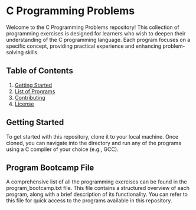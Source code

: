 # C Programming Problems
Welcome to the C Programming Problems repository! This collection of programming exercises is designed for learners who wish to deepen their understanding of the C programming language. Each program focuses on a specific concept, providing practical experience and enhancing problem-solving skills.

## Table of Contents
1. [Getting Started](#getting-started)
2. [List of Programs](#list-of-programs)
3. [Contributing](#contributing)
4. [License](#license)

## Getting Started
To get started with this repository, clone it to your local machine.
Once cloned, you can navigate into the directory and run any of the programs using a C compiler of your choice (e.g., GCC).

## Program Bootcamp File
A comprehensive list of all the programming exercises can be found in the program_bootcamp.txt file. This file contains a structured overview of each program, along with a brief description of its functionality. You can refer to this file for quick access to the programs available in this repository.
